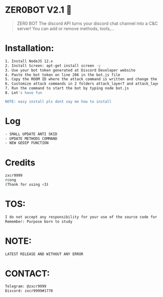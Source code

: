 # ZER0BOT V2.1 🐐
> ZER0 BOT The discord API turns your discord chat channel into a C&C server!
> You can add or remove methods, tools,...

# Installation:
```sh
1. Install NodeJS 12.x
2. Install Screen: apt-get install screen -y
3. Use your bot token generated at Discord Devoloper website
4. Paste the bot token on line 286 in the bot.js file
5. Copy the ROOM ID where the attack command is written and change the ROOM ID at line 3 of the file ayarlar.json
6. Customize attack commands in 2 folders attack_layer7 and attack_layer4
7. Run the command to start the bot by typing node bot.js
8. Let's have fun

NOTE: easy install pls dont say me how to install
```

# Log
```sh
- SMALL UPDATE ANTI SKID
- UPDATE METHODS COMMAND
- NEW GEOIP FUNCTION
```

# Credits
```sh
zxcr9999
rcong
(Thank for using <3)
```

# TOS:
```sh
I do not accept any responsibility for your use of the source code for any purpose
Remember: Purpose born to study
```

# NOTE:
```sh
LATEST RELEASE AND WITHOUT ANY ERROR
```

# CONTACT:
```sh
Telegram: @zxcr9999
Discord: zxcr9999#1770
```
